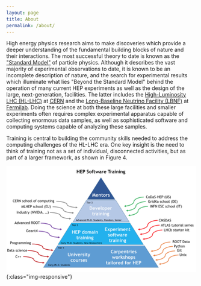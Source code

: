 ```yaml
---
layout: page
title: About
permalink: /about/
---
```


High energy physics research aims to make discoveries which provide
a deeper understanding of the fundamental building blocks of nature
and their interactions. 
The most successful theory to date is known as the 
["Standard Model"](https://en.wikipedia.org/wiki/Standard_Model) 
of particle physics.
Although it describes the vast majority of experimental observations
to date, it is known to be an incomplete description of nature, and
the search for experimental results which illuminate what lies
"Beyond the Standard Model" behind the operation of many current
HEP experiments as well as the design of the large, next-generation,
facilities. The latter includes the
[High-Luminosity LHC (HL-LHC)](https://home.cern/topics/high-luminosity-lhc)
at [CERN](https://home.cern/) and the 
[Long-Baseline Neutrino Facility (LBNF)](https://lbnf.fnal.gov/) at 
[Fermilab](http://fnal.gov/).
Doing the science at
both these large facilities and smaller experiments often requires complex 
experimental apparatus capable of collecting enormous data samples, as well 
as sophisticated software and computing systems capable of analyzing these 
samples.


Training is central to building the community skills needed to address the computing challenges of the HL-LHC era. One key insight is the need to think of training not as a set of individual, disconnected activities, but as part of a larger framework, as shown in Figure 4.


![Training Framework](/assets/img/Training-Pyramid.png){:class="img-responsive"}

